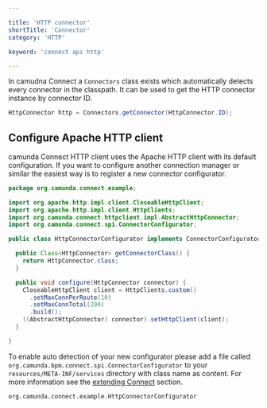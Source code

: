 ```yaml
---

title: 'HTTP connector'
shortTitle: 'Connector'
category: 'HTTP'

keyword: 'connect api http'

---
```


In camudna Connect a `Connectors` class exists which automatically detects
every connector in the classpath. It can be used to get the HTTP connector
instance by connector ID.

```java
HttpConnector http = Connectors.getConnector(HttpConnector.ID);
```

## Configure Apache HTTP client

camunda Connect HTTP client uses the Apache HTTP client with its default configuration. If
you want to configure another connection manager or similar the easiest way is to register
a new connector configurator.

```java
package org.camunda.connect.example;

import org.apache.http.impl.client.CloseableHttpClient;
import org.apache.http.impl.client.HttpClients;
import org.camunda.connect.httpclient.impl.AbstractHttpConnector;
import org.camunda.connect.spi.ConnectorConfigurator;

public class HttpConnectorConfigurator implements ConnectorConfigurator<HttpConnector> {

  public Class<HttpConnector> getConnectorClass() {
    return HttpConnector.class;
  }

  public void configure(HttpConnector connector) {
    CloseableHttpClient client = HttpClients.custom()
      .setMaxConnPerRoute(10)
      .setMaxConnTotal(200)
      .build();
    ((AbstractHttpConnector) connector).setHttpClient(client);
  }

}
```

To enable auto detection of your new configurator please add a file called
`org.camunda.bpm.connect.spi.ConnectorConfigurator` to your
`resources/META-INF/services` directory with class name as content. For more
information see the [extending Connect] section.

```
org.camunda.connect.example.HttpConnectorConfigurator
```


[extending Connect]: ref:#extending-connect
